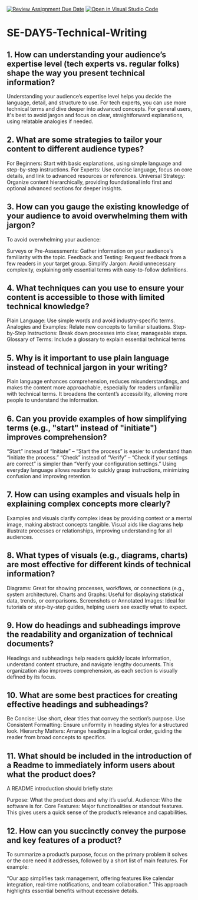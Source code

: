 [![Review Assignment Due Date](https://classroom.github.com/assets/deadline-readme-button-22041afd0340ce965d47ae6ef1cefeee28c7c493a6346c4f15d667ab976d596c.svg)](https://classroom.github.com/a/zsAR-pyY)
[![Open in Visual Studio Code](https://classroom.github.com/assets/open-in-vscode-2e0aaae1b6195c2367325f4f02e2d04e9abb55f0b24a779b69b11b9e10269abc.svg)](https://classroom.github.com/online_ide?assignment_repo_id=16514321&assignment_repo_type=AssignmentRepo)
# SE-DAY5-Technical-Writing
## 1. How can understanding your audience’s expertise level (tech experts vs. regular folks) shape the way you present technical information?
Understanding your audience’s expertise level helps you decide the language, detail, and structure to use. For tech experts, you can use more technical terms and dive deeper into advanced concepts. For general users, it's best to avoid jargon and focus on clear, straightforward explanations, using relatable analogies if needed.
## 2. What are some strategies to tailor your content to different audience types?
For Beginners: Start with basic explanations, using simple language and step-by-step instructions.
For Experts: Use concise language, focus on core details, and link to advanced resources or references.
Universal Strategy: Organize content hierarchically, providing foundational info first and optional advanced sections for deeper insights.
## 3. How can you gauge the existing knowledge of your audience to avoid overwhelming them with jargon?
To avoid overwhelming your audience:

Surveys or Pre-Assessments: Gather information on your audience's familiarity with the topic.
Feedback and Testing: Request feedback from a few readers in your target group.
Simplify Jargon: Avoid unnecessary complexity, explaining only essential terms with easy-to-follow definitions.
## 4. What techniques can you use to ensure your content is accessible to those with limited technical knowledge?
Plain Language: Use simple words and avoid industry-specific terms.
Analogies and Examples: Relate new concepts to familiar situations.
Step-by-Step Instructions: Break down processes into clear, manageable steps.
Glossary of Terms: Include a glossary to explain essential technical terms
## 5. Why is it important to use plain language instead of technical jargon in your writing?
Plain language enhances comprehension, reduces misunderstandings, and makes the content more approachable, especially for readers unfamiliar with technical terms. It broadens the content’s accessibility, allowing more people to understand the information.
## 6. Can you provide examples of how simplifying terms (e.g., "start" instead of "initiate") improves comprehension?
“Start” instead of “Initiate” – “Start the process” is easier to understand than “Initiate the process.”
“Check” instead of “Verify” – “Check if your settings are correct” is simpler than “Verify your configuration settings.”
Using everyday language allows readers to quickly grasp instructions, minimizing confusion and improving retention.
## 7. How can using examples and visuals help in explaining complex concepts more clearly?
Examples and visuals clarify complex ideas by providing context or a mental image, making abstract concepts tangible. Visual aids like diagrams help illustrate processes or relationships, improving understanding for all audiences.
## 8. What types of visuals (e.g., diagrams, charts) are most effective for different kinds of technical information?
Diagrams: Great for showing processes, workflows, or connections (e.g., system architecture).
Charts and Graphs: Useful for displaying statistical data, trends, or comparisons.
Screenshots or Annotated Images: Ideal for tutorials or step-by-step guides, helping users see exactly what to expect.
## 9. How do headings and subheadings improve the readability and organization of technical documents?
Headings and subheadings help readers quickly locate information, understand content structure, and navigate lengthy documents. This organization also improves comprehension, as each section is visually defined by its focus.
## 10. What are some best practices for creating effective headings and subheadings?
Be Concise: Use short, clear titles that convey the section’s purpose.
Use Consistent Formatting: Ensure uniformity in heading styles for a structured look.
Hierarchy Matters: Arrange headings in a logical order, guiding the reader from broad concepts to specifics.
## 11. What should be included in the introduction of a Readme to immediately inform users about what the product does?
A README introduction should briefly state:

Purpose: What the product does and why it’s useful.
Audience: Who the software is for.
Core Features: Major functionalities or standout features.
This gives users a quick sense of the product’s relevance and capabilities.
## 12. How can you succinctly convey the purpose and key features of a product?
To summarize a product’s purpose, focus on the primary problem it solves or the core need it addresses, followed by a short list of main features. For example:

“Our app simplifies task management, offering features like calendar integration, real-time notifications, and team collaboration.”
This approach highlights essential benefits without excessive details.

